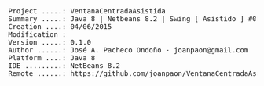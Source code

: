 <pre>

Project .....: VentanaCentradaAsistida
Summary .....: Java 8 | Netbeans 8.2 | Swing [ Asistido ] #01
Creation ....: 04/06/2015
Modification : 
Version .....: 0.1.0
Author ......: José A. Pacheco Ondoño - joanpaon@gmail.com
Platform ....: Java 8
IDE .........: NetBeans 8.2
Remote ......: https://github.com/joanpaon/VentanaCentradaAsistida.git

</pre>
